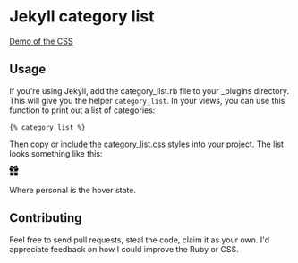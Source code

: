 # Jekyll category list

[Demo of the CSS](http://brousalis.github.com/jekyll-category-list)

## Usage

If you're using Jekyll, add the category_list.rb file to your _plugins directory. This will give you the helper `category_list`. In your views, you can use this function to print out a list of categories:

    {% category_list %}

Then copy or include the category_list.css styles into your project. The list looks something like this:

![screenshot](http://github.com/brousalis/jekyll-category-list/raw/master/category.png)

Where personal is the hover state. 

## Contributing

Feel free to send pull requests, steal the code, claim it as your own. I'd appreciate feedback on how I could improve the Ruby or CSS.

